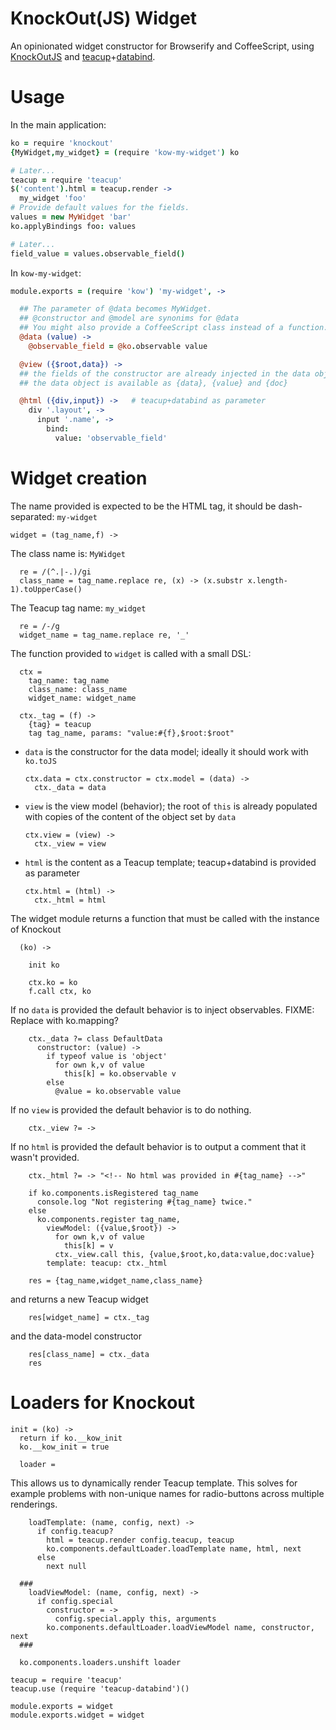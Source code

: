 KnockOut(JS) Widget
===================

An opinionated widget constructor for Browserify and CoffeeScript, using [KnockOutJS](http://knockoutjs.com/) and [teacup](http://goodeggs.github.io/teacup/)+[databind](https://github.com/shimaore/teacup-databind).

Usage
=====

In the main application:

```coffeescript
ko = require 'knockout'
{MyWidget,my_widget} = (require 'kow-my-widget') ko

# Later...
teacup = require 'teacup'
$('content').html = teacup.render ->
  my_widget 'foo'
# Provide default values for the fields.
values = new MyWidget 'bar'
ko.applyBindings foo: values

# Later...
field_value = values.observable_field()
```

In `kow-my-widget`:

```coffeescript
module.exports = (require 'kow') 'my-widget', ->

  ## The parameter of @data becomes MyWidget.
  ## @constructor and @model are synonims for @data
  ## You might also provide a CoffeeScript class instead of a function.
  @data (value) ->
    @observable_field = @ko.observable value

  @view ({$root,data}) ->
  ## the fields of the constructor are already injected in the data object
  ## the data object is available as {data}, {value} and {doc}

  @html ({div,input}) ->   # teacup+databind as parameter
    div '.layout', ->
      input '.name', ->
        bind:
          value: 'observable_field'
```

Widget creation
===============

The name provided is expected to be the HTML tag, it should be dash-separated: `my-widget`

    widget = (tag_name,f) ->

The class name is: `MyWidget`

      re = /(^.|-.)/gi
      class_name = tag_name.replace re, (x) -> (x.substr x.length-1).toUpperCase()

The Teacup tag name: `my_widget`

      re = /-/g
      widget_name = tag_name.replace re, '_'

The function provided to `widget` is called with a small DSL:

      ctx =
        tag_name: tag_name
        class_name: class_name
        widget_name: widget_name

      ctx._tag = (f) ->
        {tag} = teacup
        tag tag_name, params: "value:#{f},$root:$root"

- `data` is the constructor for the data model; ideally it should work with `ko.toJS`

      ctx.data = ctx.constructor = ctx.model = (data) ->
        ctx._data = data

- `view` is the view model (behavior); the root of `this` is already populated with copies of the content of the object set by `data`

      ctx.view = (view) ->
        ctx._view = view

- `html` is the content as a Teacup template; teacup+databind is provided as parameter

      ctx.html = (html) ->
        ctx._html = html

The widget module returns a function that must be called with the instance of Knockout

      (ko) ->

        init ko

        ctx.ko = ko
        f.call ctx, ko

If no `data` is provided the default behavior is to inject observables.
FIXME: Replace with ko.mapping?

        ctx._data ?= class DefaultData
          constructor: (value) ->
            if typeof value is 'object'
              for own k,v of value
                this[k] = ko.observable v
            else
              @value = ko.observable value

If no `view` is provided the default behavior is to do nothing.

        ctx._view ?= ->

If no `html` is provided the default behavior is to output a comment that it wasn't provided.

        ctx._html ?= -> "<!-- No html was provided in #{tag_name} -->"

        if ko.components.isRegistered tag_name
          console.log "Not registering #{tag_name} twice."
        else
          ko.components.register tag_name,
            viewModel: ({value,$root}) ->
              for own k,v of value
                this[k] = v
              ctx._view.call this, {value,$root,ko,data:value,doc:value}
            template: teacup: ctx._html

        res = {tag_name,widget_name,class_name}

and returns a new Teacup widget

        res[widget_name] = ctx._tag

and the data-model constructor

        res[class_name] = ctx._data
        res

Loaders for Knockout
====================

    init = (ko) ->
      return if ko.__kow_init
      ko.__kow_init = true

      loader =

This allows us to dynamically render Teacup template. This solves for example problems with non-unique names for radio-buttons across multiple renderings.

        loadTemplate: (name, config, next) ->
          if config.teacup?
            html = teacup.render config.teacup, teacup
            ko.components.defaultLoader.loadTemplate name, html, next
          else
            next null

      ###
        loadViewModel: (name, config, next) ->
          if config.special
            constructor = ->
              config.special.apply this, arguments
            ko.components.defaultLoader.loadViewModel name, constructor, next
      ###

      ko.components.loaders.unshift loader

    teacup = require 'teacup'
    teacup.use (require 'teacup-databind')()

    module.exports = widget
    module.exports.widget = widget
